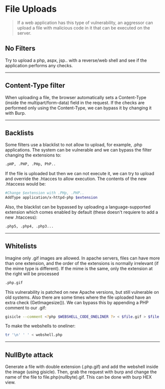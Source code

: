 # File Uploads

> If a web application has this type of vulnerability, an aggressor can upload a file with malicious code in it that can be executed on the server.

## No Filters

Try to upload a php, aspx, jsp.. with a reverse/web shell and see if the application performs any checks.

_____

## Content-Type filter

When uploading a file, the browser automatically sets a Content-Type (inside the multipart/form-data) field in the request. If the checks are performed only using the Content-Type, we can bypass it by changing it with Burp.

_____

## Backlists

Some filters use a blacklist to not allow to upload, for example, .php applications. The system can be vulnerable and we can bypass the filter changing the extensions to:

```bash
.pHP, .PHP, .PHp, PhP..
```

If the file is uploaded but then we can not execute it, we can try to upload and override the .htacces to allow execution. The contents of the new .htaccess would be:

```bash
#Change $extension with .PHp, .PHP..
AddType application/x-httpd-php $extension
```

Also, the blacklist can be bypassed by uploading a language-supported extension which comes enabled by default (these doesn't requiere to add a new .htaccess):

```bash
.php5, .php4, .php3...
```

______

## Whitelists

Imagine only .gif images are allowed. In apache servers, files can have more than one extension, and the order of the extensions is normally irrelevant (if the mime type is different). If the mime is the same, only the extension at the right will be processed

```bash
.php.gif
```

This vulnerability is patched on new Apache versions, but still vulnerable on old systems. Also there are some times where the file uploaded have an extra check (GetImagesize()). We can bypass this by appending a PHP comment to our .gif:

```bash
gisicle --comment <?php $WEBSHELL_CODE_ONELINER ?> < $file.gif > $file.php.gif
```

To make the webshells to oneliner:

```bash
tr '\n' ' ' < webshell.php
```

_____

## NullByte attack

Generate a file with double extension (.php.gif) and add the webshell inside the image (using gisicle). Then, grab the request with burp and change the name of the file to file.php(nullbyte).gif. This can be done with burp HEX view.






